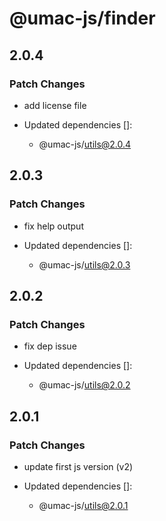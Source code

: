 # @umac-js/finder

## 2.0.4

### Patch Changes

- add license file

- Updated dependencies []:
  - @umac-js/utils@2.0.4

## 2.0.3

### Patch Changes

- fix help output

- Updated dependencies []:
  - @umac-js/utils@2.0.3

## 2.0.2

### Patch Changes

- fix dep issue

- Updated dependencies []:
  - @umac-js/utils@2.0.2

## 2.0.1

### Patch Changes

- update first js version (v2)

- Updated dependencies []:
  - @umac-js/utils@2.0.1
